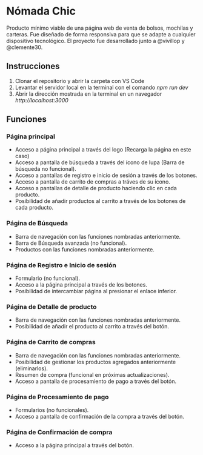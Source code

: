 # Nómada Chic
Producto mínimo viable de una página web de venta de bolsos, mochilas y carteras. Fue diseñado de forma responsiva para que se adapte a cualquier dispositivo tecnológico. El proyecto fue desarrollado junto a @vivillop y @clemente30.

## Instrucciones
1. Clonar el repositorio y abrir la carpeta con VS Code
2. Levantar el servidor local en la terminal con el comando *npm run dev*
3. Abrir la dirección mostrada en la terminal en un navegador *http://localhost:3000*

## Funciones
### Página principal
- Acceso a página principal a través del logo (Recarga la página en este caso)
- Acceso a pantalla de búsqueda a través del ícono de lupa (Barra de búsqueda no funcional).
- Acceso a pantallas de registro e inicio de sesión a través de los botones.
- Acceso a pantalla de carrito de compras a tráves de su ícono.
- Acceso a pantallas de detalle de producto haciendo clic en cada producto.
- Posibilidad de añadir productos al carrito a través de los botones de cada producto.

### Página de Búsqueda
- Barra de navegación con las funciones nombradas anteriormente.
- Barra de Búsqueda avanzada (no funcional).
- Productos con las funciones nombradas anteriormente.

### Página de Registro e Inicio de sesión
- Formulario (no funcional).
- Acceso a la página principal a través de los botones.
- Posibilidad de intercambiar página al presionar el enlace inferior.

### Página de Detalle de producto
- Barra de navegación con las funciones nombradas anteriormente.
- Posibilidad de añadir el producto al carrito a través del botón.

### Página de Carrito de compras
- Barra de navegación con las funciones nombradas anteriormente.
- Posibilidad de gestionar los productos agregados anteriormente (eliminarlos).
- Resumen de compra (funcional en próximas actualizaciones).
- Acceso a pantalla de procesamiento de pago a través del botón.

### Página de Procesamiento de pago
- Formularios (no funcionales).
- Acceso a pantalla de confirmación de la compra a través del botón.

### Página de Confirmación de compra
- Acceso a la página principal a través del botón.
